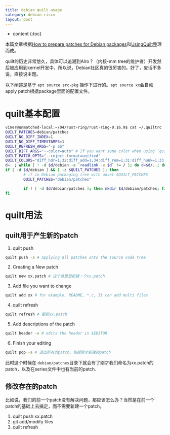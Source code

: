 ```yaml
---
title: debian quilt usage
category: debian-riscv
layout: post
---
```

* content
{:toc}

本篇文章根据[How to prepare patches for Debian packages](https://raphaelhertzog.com/2011/07/04/how-to-prepare-patches-for-debian-packages/)和[UsingQuilt](https://wiki.debian.org/UsingQuilt)整理而成。


quilt的历史非常悠久，具体可以追溯到Alro？（内核-mm tree的维护者）开发然后被应用到kernel开发中，所以说，Debian社区真的很厉害的。好了，废话不多说，直接说主题。

以下阐述是基于 `apt source src-pkg` 操作下进行的。`apt source xx`会自动apply patch根据package里面的配置文件。

# quilt基本配置
```bash
vimer@unmatched-local:~/04/rust-ring/rust-ring-0.16.9$ cat ~/.quiltrc
QUILT_PATCHES=debian/patches
QUILT_NO_DIFF_INDEX=1
QUILT_NO_DIFF_TIMESTAMPS=1
QUILT_REFRESH_ARGS="-p ab"
QUILT_DIFF_ARGS="--color=auto" # If you want some color when using `quilt diff`.
QUILT_PATCH_OPTS="--reject-format=unified"
QUILT_COLORS="diff_hdr=1;32:diff_add=1;34:diff_rem=1;31:diff_hunk=1;33:diff_ctx=35:diff_cctx=33"
d=. ; while [ ! -d $d/debian -a `readlink -e $d` != / ]; do d=$d/..; done
if [ -d $d/debian ] && [ -z $QUILT_PATCHES ]; then
        # if in Debian packaging tree with unset $QUILT_PATCHES
        QUILT_PATCHES="debian/patches"

        if ! [ -d $d/debian/patches ]; then mkdir $d/debian/patches; fi
fi
```

# quilt用法

## quilt用于产生新的patch
1. quilt push
```bash
quilt push -a # applying all patches onto the source code tree
```

2. Creating a New patch
```bash
quilt new xx.patch # 这个意思是新建一个xx.patch
```

3. Add file you want to change
```bash
quilt add xx # for example, README, *.c, It can add multi files
```

4. quilt refresh
```bash
quilt refresh # 更新xx.patch
```

5. Add descriptions of the patch
```bash
quilt header -e # edits the header in $EDITOR
```
6. Finish your editing
```bash
quilt pop -a # 退出所有的patch，包括刚才新建的patch
```
此时这个时候在 `debian/patches`目录下就会有了刚才我们命名为xx.patch的patch，以及在series文件中也有当前的patch.

## 修改存在的patch
比如说，我们的前一个patch没有解决问题，那应该怎么办？当然是在前一个patch的基础上去搞定，而不需要新建一个patch。

1. quilt push xx.patch
2. git add/modify files
3. quilt refresh

